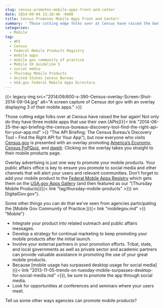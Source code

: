 ```yaml
---
slug: census-promotes-mobile-apps-front-and-center
date: 2014-09-04 13:18:46 -0400
title: Census Promotes Mobile Apps Front and Center!
summary: ' Those cutting edge folks over at Census have raised the bar again! Not only do they have three mobile apps that use their own APIs, but now everyone who visits Census.gov is presented with an'
categories:
  - Mobile
tag:
  - API
  - Census
  - Federal Mobile Products Registry
  - mobile apps
  - mobile gov community of practice
  - Mobile UX Guideline 5
  - social media
  - Thursday Mobile Products
  - United States Census Bureau
  - USA.gov Federal Mobile Apps Directory
---
```


{{< legacy-img src="2014/09/600-x-390-Census-overlay-Screen-Shot-2014-09-04.jpg" alt="A screen capture of Census dot gov with an overlay displaying 3 of their mobile apps." >}}

Those cutting edge folks over at Census have raised the bar again! Not only do they have three mobile apps that use their own [APIs]({{< link "2014-06-25-the-api-briefing-the-census-bureaus-discovery-tool-find-the-right-api-for-your-app.md" >}} "The API Briefing: The Census Bureau’s Discovery Tool – Find the Right API for Your App"), but now everyone who visits [Census.gov](http://www.census.gov/) is presented with an overlay promoting [America&#8217;s Economy](http://www.census.gov/mobile/economy/), [Census PoPQuiz](http://www.census.gov/mobile/censuspopquiz/), and [dwellr](http://www.census.gov/mobile/dwellr/). Clicking on the overlay takes you straight to their mobile products page.

Overlay advertising is just one way to promote your mobile products. Your public affairs office is key to ensure you promote to social media and other channels that will alert your users and relevant communities. Don’t forget to add your mobile product to the [Federal Mobile Apps Registry](http://apps.usa.gov/register) which gets them on the [USA.gov Apps Gallery](http://www.usa.gov/mobileapps.shtml) (and then featured as our &#8220;[Thursday Mobile Products]({{< link "tag/thursday-mobile-products" >}}) on DigitalGov.gov").

Some other things you can do that we&#8217;ve seen from agencies participating the [Mobile Gov Community of Practice:]({{< link "mobilegov.md" >}} "Mobile")

  * Integrate your product into related outreach and public affairs messages.
  * Develop a strategy for continual marketing to keep promoting your mobile products after the initial launch.
  * Involve your external partners in your promotion efforts. Tribal, state, and local governments as well as private sector and academic partners can provide valuable assistance in promoting the use of your great mobile products.
  * Because [mobile usage has surpassed desktop usage for social media]({{< link "2013-11-05-trends-on-tuesday-mobile-surpasses-desktop-for-social-media.md" >}}), be sure to promote the app through social media.
  * Look for opportunities at conferences and seminars where your users meet.

Tell us some other ways agencies can promote mobile products?
